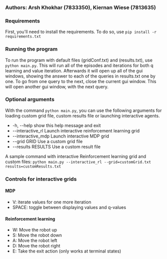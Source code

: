 ### Authors: Arsh Khokhar (7833350), Kiernan Wiese (7813635)

### Requirements

First, you'll need to install the requirements. To do so, use `pip install -r requirements.txt`

### Running the program

To run the program with default files (gridConf.txt) and (results.txt), use `python main.py`.
This will run all of the episodes and iterations for both q learning and value iteration.
Afterwards it will open up all of the gui windows, showing the answer to each of the queries in results.txt one by one.
To go from one query to the next, close the current gui window. This will open another gui window, with the next query.

### Optional arguments

With the command `python main.py`, you can use the following arguments for loading custom grid file, custom results file or launching interactive agents.

- -h, --help show this help message and exit
- --interactive_rl Launch interactive reinforcement learning grid
- --interactive_mdp Launch interactive MDP grid
- --grid GRID Use a custom grid file
- --results RESULTS Use a custom result file

A sample command with interactive Reinforcement learning grid and custom files: `python main.py --interactive_rl --grid=customGrid.txt results=customResults.txt`

### Controls for interactive grids

#### MDP

- V: iterate values for one more iteration
- SPACE: toggle between displaying values and q-values

#### Reinforcement learning

- W: Move the robot up
- S: Move the robot down
- A: Move the robot left
- D: Move the robot right
- E: Take the exit action (only works at terminal states)
